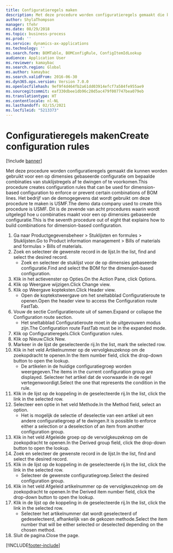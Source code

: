 ```yaml
---
title: Configuratieregels maken
description: Met deze procedure worden configuratieregels gemaakt die kunnen worden gebruikt voor een op dimensies gebaseerde configuratie om bepaalde combinaties van stuklijstregels af te dwingen of te voorkomen.
author: ShylaThompson
manager: tfehr
ms.date: 08/29/2018
ms.topic: business-process
ms.prod: ''
ms.service: dynamics-ax-applications
ms.technology: ''
ms.search.form: BOMTable, BOMConfigRule, ConfigItemIdLookup
audience: Application User
ms.reviewer: kamaybac
ms.search.region: Global
ms.author: kamaybac
ms.search.validFrom: 2016-06-30
ms.dyn365.ops.version: Version 7.0.0
ms.openlocfilehash: 9ef9f4d464fb2a61dd03914efcf7a584fe955ae9
ms.sourcegitcommit: eaf330dbee1db96c20d5ac479f007747bea079eb
ms.translationtype: HT
ms.contentlocale: nl-NL
ms.lasthandoff: 02/15/2021
ms.locfileid: "5213373"
---
```

# <a name="create-configuration-rules"></a><span data-ttu-id="f8333-103">Configuratieregels maken</span><span class="sxs-lookup"><span data-stu-id="f8333-103">Create configuration rules</span></span>

[!include [banner](../../includes/banner.md)]

<span data-ttu-id="f8333-104">Met deze procedure worden configuratieregels gemaakt die kunnen worden gebruikt voor een op dimensies gebaseerde configuratie om bepaalde combinaties van stuklijstregels af te dwingen of te voorkomen.</span><span class="sxs-lookup"><span data-stu-id="f8333-104">This procedure creates configuration rules that can be used for dimension-based configuration to enforce or prevent certain combinations of BOM lines.</span></span> <span data-ttu-id="f8333-105">Het bedrijf van de demogegevens dat wordt gebruikt om deze procedure te maken is USMF.</span><span class="sxs-lookup"><span data-stu-id="f8333-105">The demo data company used to create this procedure is USMF.</span></span> <span data-ttu-id="f8333-106">Dit is de zevende van acht procedures waarin wordt uitgelegd hoe u combinaties maakt voor een op dimensies gebaseerde configuratie.</span><span class="sxs-lookup"><span data-stu-id="f8333-106">This is the seventh procedure out of eight that explains how to build combinations for dimension-based configuration.</span></span>

1. <span data-ttu-id="f8333-107">Ga naar Productgegevensbeheer > Stuklijsten en formules > Stuklijsten.</span><span class="sxs-lookup"><span data-stu-id="f8333-107">Go to Product information management > Bills of materials and formulas > Bills of materials.</span></span>
2. <span data-ttu-id="f8333-108">Zoek en selecteer de gewenste record in de lijst.</span><span class="sxs-lookup"><span data-stu-id="f8333-108">In the list, find and select the desired record.</span></span>
    * <span data-ttu-id="f8333-109">Zoek en selecteer de stuklijst voor de op dimensies gebaseerde configuratie.</span><span class="sxs-lookup"><span data-stu-id="f8333-109">Find and select the BOM for the dimension-based configuration.</span></span>  
3. <span data-ttu-id="f8333-110">Klik in het actievenster op Opties.</span><span class="sxs-lookup"><span data-stu-id="f8333-110">On the Action Pane, click Options.</span></span>
4. <span data-ttu-id="f8333-111">Klik op Weergave wijzigen.</span><span class="sxs-lookup"><span data-stu-id="f8333-111">Click Change view.</span></span>
5. <span data-ttu-id="f8333-112">Klik op Weergave kopteksten.</span><span class="sxs-lookup"><span data-stu-id="f8333-112">Click Header view.</span></span>
    * <span data-ttu-id="f8333-113">Open de koptekstweergave om het sneltabblad Configuratieroute te openen.</span><span class="sxs-lookup"><span data-stu-id="f8333-113">Open the header view to access the Configuration route FastTab.</span></span>  
6. <span data-ttu-id="f8333-114">Vouw de sectie Configuratieroute uit of samen.</span><span class="sxs-lookup"><span data-stu-id="f8333-114">Expand or collapse the Configuration route section.</span></span>
    * <span data-ttu-id="f8333-115">Het sneltabblad Configuratieroute moet in de uitgevouwen modus zijn.</span><span class="sxs-lookup"><span data-stu-id="f8333-115">The Configuration route FastTab must be in the expanded mode.</span></span>  
7. <span data-ttu-id="f8333-116">Klik op Configuratieregels.</span><span class="sxs-lookup"><span data-stu-id="f8333-116">Click Configuration rules.</span></span>
8. <span data-ttu-id="f8333-117">Klik op Nieuw.</span><span class="sxs-lookup"><span data-stu-id="f8333-117">Click New.</span></span>
9. <span data-ttu-id="f8333-118">Markeer in de lijst de geselecteerde rij.</span><span class="sxs-lookup"><span data-stu-id="f8333-118">In the list, mark the selected row.</span></span>
10. <span data-ttu-id="f8333-119">Klik in het veld Artikelnummer op de vervolgkeuzeknop om de zoekopdracht te openen.</span><span class="sxs-lookup"><span data-stu-id="f8333-119">In the Item number field, click the drop-down button to open the lookup.</span></span>
    * <span data-ttu-id="f8333-120">De artikelen in de huidige configuratiegroep worden weergegeven.</span><span class="sxs-lookup"><span data-stu-id="f8333-120">The items in the current configuration group are displayed.</span></span> <span data-ttu-id="f8333-121">Selecteer het artikel dat de voorwaarde in de regel vertegenwoordigt.</span><span class="sxs-lookup"><span data-stu-id="f8333-121">Select the one that represents the condition in the rule.</span></span>  
11. <span data-ttu-id="f8333-122">Klik in de lijst op de koppeling in de geselecteerde rij.</span><span class="sxs-lookup"><span data-stu-id="f8333-122">In the list, click the link in the selected row.</span></span>
12. <span data-ttu-id="f8333-123">Selecteer een optie in het veld Methode.</span><span class="sxs-lookup"><span data-stu-id="f8333-123">In the Method field, select an option.</span></span>
    * <span data-ttu-id="f8333-124">Het is mogelijk de selectie of deselectie van een artikel uit een andere configuratiegroep af te dwingen.</span><span class="sxs-lookup"><span data-stu-id="f8333-124">It is possible to enforce either a selection or a deselection of an item from another configuration group.</span></span>  
13. <span data-ttu-id="f8333-125">Klik in het veld Afgeleide groep op de vervolgkeuzeknop om de zoekopdracht te openen.</span><span class="sxs-lookup"><span data-stu-id="f8333-125">In the Derived group field, click the drop-down button to open the lookup.</span></span>
14. <span data-ttu-id="f8333-126">Zoek en selecteer de gewenste record in de lijst.</span><span class="sxs-lookup"><span data-stu-id="f8333-126">In the list, find and select the desired record.</span></span>
15. <span data-ttu-id="f8333-127">Klik in de lijst op de koppeling in de geselecteerde rij.</span><span class="sxs-lookup"><span data-stu-id="f8333-127">In the list, click the link in the selected row.</span></span>
    * <span data-ttu-id="f8333-128">Selecteer de gewenste configuratiegroep.</span><span class="sxs-lookup"><span data-stu-id="f8333-128">Select the desired configuration group.</span></span>  
16. <span data-ttu-id="f8333-129">Klik in het veld Afgeleid artikelnummer op de vervolgkeuzeknop om de zoekopdracht te openen.</span><span class="sxs-lookup"><span data-stu-id="f8333-129">In the Derived item number field, click the drop-down button to open the lookup.</span></span>
17. <span data-ttu-id="f8333-130">Klik in de lijst op de koppeling in de geselecteerde rij.</span><span class="sxs-lookup"><span data-stu-id="f8333-130">In the list, click the link in the selected row.</span></span>
    * <span data-ttu-id="f8333-131">Selecteer het artikelnummer dat wordt geselecteerd of gedeselecteerd, afhankelijk van de gekozen methode.</span><span class="sxs-lookup"><span data-stu-id="f8333-131">Select the item number that will be either selected or deselected depending on the chosen method.</span></span>  
18. <span data-ttu-id="f8333-132">Sluit de pagina.</span><span class="sxs-lookup"><span data-stu-id="f8333-132">Close the page.</span></span>



[!INCLUDE[footer-include](../../../includes/footer-banner.md)]